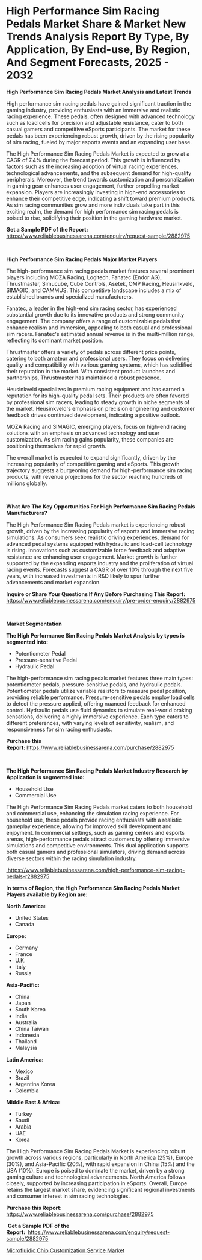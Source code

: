 <p><h1>High Performance Sim Racing Pedals Market Share & Market New Trends Analysis Report By Type, By Application, By End-use, By Region, And Segment Forecasts, 2025 - 2032</h1></p><p><strong>High Performance Sim Racing Pedals Market Analysis and Latest Trends</strong></p>
<p><p>High performance sim racing pedals have gained significant traction in the gaming industry, providing enthusiasts with an immersive and realistic racing experience. These pedals, often designed with advanced technology such as load cells for precision and adjustable resistance, cater to both casual gamers and competitive eSports participants. The market for these pedals has been experiencing robust growth, driven by the rising popularity of sim racing, fueled by major esports events and an expanding user base.</p><p>The High Performance Sim Racing Pedals Market is expected to grow at a CAGR of 7.4% during the forecast period. This growth is influenced by factors such as the increasing adoption of virtual racing experiences, technological advancements, and the subsequent demand for high-quality peripherals. Moreover, the trend towards customization and personalization in gaming gear enhances user engagement, further propelling market expansion. Players are increasingly investing in high-end accessories to enhance their competitive edge, indicating a shift toward premium products. As sim racing communities grow and more individuals take part in this exciting realm, the demand for high performance sim racing pedals is poised to rise, solidifying their position in the gaming hardware market.</p></p>
<p><strong>Get a Sample PDF of the Report:&nbsp;</strong> <a href="https://www.reliablebusinessarena.com/enquiry/request-sample/2882975?utm_campaign=2004&utm_medium=2&utm_source=Github&utm_content=ia&utm_term=13032025&utm_id=high-performance-sim-racing-pedals">https://www.reliablebusinessarena.com/enquiry/request-sample/2882975</a></p>
<p>&nbsp;</p>
<p><strong>High Performance Sim Racing Pedals Major Market Players</strong></p>
<p><p>The high-performance sim racing pedals market features several prominent players including MOZA Racing, Logitech, Fanatec (Endor AG), Thrustmaster, Simucube, Cube Controls, Asetek, OMP Racing, Heusinkveld, SIMAGIC, and CAMMUS. This competitive landscape includes a mix of established brands and specialized manufacturers.</p><p>Fanatec, a leader in the high-end sim racing sector, has experienced substantial growth due to its innovative products and strong community engagement. The company offers a range of customizable pedals that enhance realism and immersion, appealing to both casual and professional sim racers. Fanatec's estimated annual revenue is in the multi-million range, reflecting its dominant market position.</p><p>Thrustmaster offers a variety of pedals across different price points, catering to both amateur and professional users. They focus on delivering quality and compatibility with various gaming systems, which has solidified their reputation in the market. With consistent product launches and partnerships, Thrustmaster has maintained a robust presence.</p><p>Heusinkveld specializes in premium racing equipment and has earned a reputation for its high-quality pedal sets. Their products are often favored by professional sim racers, leading to steady growth in niche segments of the market. Heusinkveld's emphasis on precision engineering and customer feedback drives continued development, indicating a positive outlook.</p><p>MOZA Racing and SIMAGIC, emerging players, focus on high-end racing solutions with an emphasis on advanced technology and user customization. As sim racing gains popularity, these companies are positioning themselves for rapid growth.</p><p>The overall market is expected to expand significantly, driven by the increasing popularity of competitive gaming and eSports. This growth trajectory suggests a burgeoning demand for high-performance sim racing products, with revenue projections for the sector reaching hundreds of millions globally.</p></p>
<p>&nbsp;</p>
<p><strong>What Are The Key Opportunities For High Performance Sim Racing Pedals Manufacturers?</strong></p>
<p><p>The High Performance Sim Racing Pedals market is experiencing robust growth, driven by the increasing popularity of esports and immersive racing simulations. As consumers seek realistic driving experiences, demand for advanced pedal systems equipped with hydraulic and load-cell technology is rising. Innovations such as customizable force feedback and adaptive resistance are enhancing user engagement. Market growth is further supported by the expanding esports industry and the proliferation of virtual racing events. Forecasts suggest a CAGR of over 10% through the next five years, with increased investments in R&D likely to spur further advancements and market expansion.</p></p>
<p><strong>Inquire or Share Your Questions If Any Before Purchasing This Report:</strong> <a href="https://www.reliablebusinessarena.com/enquiry/pre-order-enquiry/2882975?utm_campaign=2004&utm_medium=2&utm_source=Github&utm_content=ia&utm_term=13032025&utm_id=high-performance-sim-racing-pedals">https://www.reliablebusinessarena.com/enquiry/pre-order-enquiry/2882975</a></p>
<p>&nbsp;</p>
<p><strong>Market Segmentation</strong></p>
<p><strong>The High Performance Sim Racing Pedals Market Analysis by types is segmented into:</strong></p>
<p><ul><li>Potentiometer Pedal</li><li>Pressure-sensitive Pedal</li><li>Hydraulic Pedal</li></ul></p>
<p><p>The high-performance sim racing pedals market features three main types: potentiometer pedals, pressure-sensitive pedals, and hydraulic pedals. Potentiometer pedals utilize variable resistors to measure pedal position, providing reliable performance. Pressure-sensitive pedals employ load cells to detect the pressure applied, offering nuanced feedback for enhanced control. Hydraulic pedals use fluid dynamics to simulate real-world braking sensations, delivering a highly immersive experience. Each type caters to different preferences, with varying levels of sensitivity, realism, and responsiveness for sim racing enthusiasts.</p></p>
<p><strong>Purchase this Report:&nbsp;</strong><a href="https://www.reliablebusinessarena.com/purchase/2882975?utm_campaign=2004&utm_medium=2&utm_source=Github&utm_content=ia&utm_term=13032025&utm_id=high-performance-sim-racing-pedals">https://www.reliablebusinessarena.com/purchase/2882975</a></p>
<p>&nbsp;</p>
<p><strong>The High Performance Sim Racing Pedals Market Industry Research by Application is segmented into:</strong></p>
<p><ul><li>Household Use</li><li>Commercial Use</li></ul></p>
<p><p>The High Performance Sim Racing Pedals market caters to both household and commercial use, enhancing the simulation racing experience. For household use, these pedals provide racing enthusiasts with a realistic gameplay experience, allowing for improved skill development and enjoyment. In commercial settings, such as gaming centers and esports arenas, high-performance pedals attract customers by offering immersive simulations and competitive environments. This dual application supports both casual gamers and professional simulators, driving demand across diverse sectors within the racing simulation industry.</p></p>
<p><a href="https://www.reliablebusinessarena.com/high-performance-sim-racing-pedals-r2882975?utm_campaign=2004&utm_medium=2&utm_source=Github&utm_content=ia&utm_term=13032025&utm_id=high-performance-sim-racing-pedals">&nbsp;https://www.reliablebusinessarena.com/high-performance-sim-racing-pedals-r2882975</a></p>
<p><strong>In terms of Region, the High Performance Sim Racing Pedals Market Players available by Region are:</strong></p>
<p>
    <p> <strong> North America: </strong>
        <ul>
            <li>United States</li>
            <li>Canada</li>
        </ul>
        </p> 
    <p> <strong> Europe: </strong>
        <ul>
            <li>Germany</li>
            <li>France</li>
            <li>U.K.</li>
            <li>Italy</li>
            <li>Russia</li>
        </ul>
        </p> 
    <p> <strong> Asia-Pacific: </strong>
        <ul>
            <li>China</li>
            <li>Japan</li>
            <li>South Korea</li>
            <li>India</li>
            <li>Australia</li>
            <li>China Taiwan</li>
            <li>Indonesia</li>
            <li>Thailand</li>
            <li>Malaysia</li>
        </ul>
        </p> 
    <p> <strong> Latin America: </strong>
        <ul>
            <li>Mexico</li>
            <li>Brazil</li>
            <li>Argentina Korea</li>
            <li>Colombia</li>
        </ul>
        </p> 
    <p> <strong> Middle East & Africa: </strong>
        <ul>
            <li>Turkey</li>
            <li>Saudi</li>
            <li>Arabia</li>
            <li>UAE</li>
            <li>Korea</li>
        </ul>
    </p>
    </p>
<p><p>The High Performance Sim Racing Pedals Market is experiencing robust growth across various regions, particularly in North America (25%), Europe (30%), and Asia-Pacific (20%), with rapid expansion in China (15%) and the USA (10%). Europe is poised to dominate the market, driven by a strong gaming culture and technological advancements. North America follows closely, supported by increasing participation in eSports. Overall, Europe retains the largest market share, evidencing significant regional investments and consumer interest in sim racing technologies.</p></p>
<p><strong>Purchase this Report: </strong><a href="https://www.reliablebusinessarena.com/purchase/2882975?utm_campaign=2004&utm_medium=2&utm_source=Github&utm_content=ia&utm_term=13032025&utm_id=high-performance-sim-racing-pedals">https://www.reliablebusinessarena.com/purchase/2882975</a></p>
<p>&nbsp;<strong>Get a Sample PDF of the Report:&nbsp;&nbsp;</strong><a href="https://www.reliablebusinessarena.com/enquiry/request-sample/2882975?utm_campaign=2004&utm_medium=2&utm_source=Github&utm_content=ia&utm_term=13032025&utm_id=high-performance-sim-racing-pedals">https://www.reliablebusinessarena.com/enquiry/request-sample/2882975</a></p>
<p><strong></strong></p>
<p><p><a href="https://github.com/globismark/Market-Research-Report-List-6/blob/main/microfluidic-chip-customization-service-market.md?utm_campaign=2004&utm_medium=2&utm_source=Github&utm_content=ia&utm_term=13032025&utm_id=high-performance-sim-racing-pedals">Microfluidic Chip Customization Service Market</a></p></p>